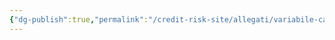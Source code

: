 ```yaml
---
{"dg-publish":true,"permalink":"/credit-risk-site/allegati/variabile-casuale-gamma-2023-03-02-13-18-49-excalidraw/","tags":["excalidraw"]}
---
```

<style> .container {font-family: sans-serif; text-align: center;} .button-wrapper button {z-index: 1;height: 40px; width: 100px; margin: 10px;padding: 5px;} .excalidraw .App-menu_top .buttonList { display: flex;} .excalidraw-wrapper { height: 800px; margin: 50px; position: relative;} :root[dir="ltr"] .excalidraw .layer-ui__wrapper .zen-mode-transition.App-menu_bottom--transition-left {transform: none;} </style><script src="https://cdn.jsdelivr.net/npm/react@17/umd/react.production.min.js"></script><script src="https://cdn.jsdelivr.net/npm/react-dom@17/umd/react-dom.production.min.js"></script><script type="text/javascript" src="https://cdn.jsdelivr.net/npm/@excalidraw/excalidraw@0/dist/excalidraw.production.min.js"></script><div id="Variabile_casuale_Gamma_2023-03-02_1318.49.excalidraw.md"></div><script>(function(){const InitialData={"type":"excalidraw","version":2,"source":"https://excalidraw.com","elements":[{"id":"UnrpFb1Gpi7zODmbi1Zcy","type":"image","x":-245.91530467188636,"y":-196.67046269269542,"width":669.2197237236555,"height":345.14480503888683,"angle":0,"strokeColor":"transparent","backgroundColor":"transparent","fillStyle":"hachure","strokeWidth":1,"strokeStyle":"solid","roughness":1,"opacity":100,"groupIds":[],"roundness":null,"seed":1072021247,"version":65,"versionNonce":1709984543,"isDeleted":false,"boundElements":null,"updated":1677759534402,"link":null,"locked":false,"status":"pending","fileId":"d1cb2ee8a7372b48397043979796e4c781af1b6a","scale":[1,1]},{"id":"KqbfmipP7_nYt1ltl_s7d","type":"ellipse","x":-34.791770935058594,"y":-154.09832000732422,"width":16.61331590576566,"height":35.054229736328125,"angle":0,"strokeColor":"#d9480f","backgroundColor":"transparent","fillStyle":"hachure","strokeWidth":1,"strokeStyle":"solid","roughness":0,"opacity":100,"groupIds":[],"roundness":{"type":2},"seed":1374390463,"version":35,"versionNonce":279634673,"isDeleted":false,"boundElements":[{"id":"J7RIVgQdTIbIfdIVMS3Mk","type":"arrow"}],"updated":1677759573302,"link":null,"locked":false},{"id":"FzA_A5uGNJ8wtklD71tot","type":"ellipse","x":-202.64497976950554,"y":-27.516698390571065,"width":37.13671239008585,"height":39.8132188509789,"angle":0,"strokeColor":"#d9480f","backgroundColor":"transparent","fillStyle":"hachure","strokeWidth":1,"strokeStyle":"solid","roughness":0,"opacity":100,"groupIds":[],"roundness":{"type":2},"seed":1523210257,"version":55,"versionNonce":1721490655,"isDeleted":false,"boundElements":null,"updated":1677759560527,"link":null,"locked":false},{"id":"J7RIVgQdTIbIfdIVMS3Mk","type":"arrow","x":-32.51314049929249,"y":-120.27505673581547,"width":140.65944169045258,"height":96.84749431539879,"angle":0,"strokeColor":"#d9480f","backgroundColor":"transparent","fillStyle":"hachure","strokeWidth":1,"strokeStyle":"solid","roughness":0,"opacity":100,"groupIds":[],"roundness":{"type":2},"seed":1508567295,"version":121,"versionNonce":423176319,"isDeleted":false,"boundElements":null,"updated":1677759573302,"link":null,"locked":false,"points":[[0,0],[-120.48289743822022,83.58861962511892],[-140.65944169045258,96.84749431539879]],"lastCommittedPoint":[-140.65944169045258,96.84749431539879],"startBinding":{"elementId":"KqbfmipP7_nYt1ltl_s7d","focus":-0.6565776422669493,"gap":2.1621782867264745},"endBinding":null,"startArrowhead":null,"endArrowhead":"arrow"}],"appState":{"theme":"light","viewBackgroundColor":"#ffffff","currentItemStrokeColor":"#d9480f","currentItemBackgroundColor":"transparent","currentItemFillStyle":"hachure","currentItemStrokeWidth":1,"currentItemStrokeStyle":"solid","currentItemRoughness":0,"currentItemOpacity":100,"currentItemFontFamily":1,"currentItemFontSize":20,"currentItemTextAlign":"left","currentItemStartArrowhead":null,"currentItemEndArrowhead":"arrow","scrollX":532.113142313865,"scrollY":333.03869026026854,"zoom":{"value":1.2668355616300948},"currentItemRoundness":"round","gridSize":null,"colorPalette":{}},"files":{}};InitialData.scrollToContent=true;App=()=>{const e=React.useRef(null),t=React.useRef(null),[n,i]=React.useState({width:void 0,height:void 0});return React.useEffect(()=>{i({width:t.current.getBoundingClientRect().width,height:t.current.getBoundingClientRect().height});const e=()=>{i({width:t.current.getBoundingClientRect().width,height:t.current.getBoundingClientRect().height})};return window.addEventListener("resize",e),()=>window.removeEventListener("resize",e)},[t]),React.createElement(React.Fragment,null,React.createElement("div",{className:"excalidraw-wrapper",ref:t},React.createElement(ExcalidrawLib.Excalidraw,{ref:e,width:n.width,height:n.height,initialData:InitialData,viewModeEnabled:!0,zenModeEnabled:!0,gridModeEnabled:!1})))},excalidrawWrapper=document.getElementById("Variabile_casuale_Gamma_2023-03-02_1318.49.excalidraw.md");ReactDOM.render(React.createElement(App),excalidrawWrapper);})();</script>